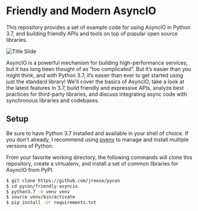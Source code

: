 # Friendly and Modern AsyncIO

This repository provides a set of example code for using
AsyncIO in Python 3.7, and building friendly APIs and tools
on top of popular open source libraries.

![[Title Slide](https://speakerdeck.com/jreese/friendly-and-modern-asyncio)](https://raw.githubusercontent.com/jreese/pycon/master/friendly-asyncio/thumbnail.jpg)

AsyncIO is a powerful mechanism for building high-performance services, but it has long been thought of as “too complicated”. But it’s easier than you might think, and with Python 3.7, it’s easier than ever to get started using just the standard library! We'll cover the basics of AsyncIO, take a look at the latest features in 3.7, build friendly and expressive APIs, analyze best practices for third-party libraries, and discuss integrating async code with synchronous libraries and codebases.


## Setup

Be sure to have Python 3.7 installed and available in your
shell of choice.  If you don't already, I recommend using
[pyenv][] to manage and install multiple versions of Python.

From your favorite working directory, the following commands
will clone this repository, create a virtualenv, and install
a set of common libraries for AsyncIO from PyPI.

```bash
$ git clone https://github.com/jreese/pycon
$ cd pycon/friendly-asyncio
$ python3.7 -m venv venv
$ source venv/bin/activate
$ pip install -Ur requirements.txt
```

[pyenv]: https://github.com/pyenv/pyenv-installer